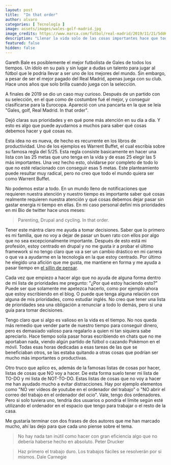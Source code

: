 ```yaml
---
layout: post
title:  "In that order"
author: alvaro
categories: [ Tecnología ]
image: assets/images/wales-golf-madrid.jpg
image_credits: https://www.marca.com/futbol/real-madrid/2019/11/21/5dd6eecaca47411c6f8b45b0.html
description: "Llenar la vida solo de las cosas importantes hace que todo sea más sencillo"
featured: false
hidden: false
---
```


Gareth Bale es posiblemente el mejor futbolista de Gales de todos los tiempos. Un ídolo en su país y sin lugar a dudas un talento para jugar al fútbol que le podría llevar a ser uno de los mejores del mundo. Sin embargo, a pesar de ser el mejor pagado del Real Madrid, apenas juega con su club. Hace unos años que solo brilla cuando juega con la selección.

A finales de 2019 se dio un caso muy curioso. Después de un partido con su selección, en el que como de costumbre fué el mejor, y conseguir clasificarse para la Eurocopa. Apareció con una pancarta en la que se leía "Gales, golf, Real Madrid. In that order".

Dejó claras sus prioridades y en qué pone más atención en su día a día. Y esto es algo que puede ayudarnos a muchos para saber qué cosas debemos hacer y qué cosas no.

Esta idea no es nueva, de hecho es recurrente en los libros de productividad. Uno de los ejemplos es Warrent Buffet, el cual escribía sobre su famosa regla del 5/25. Esta regla consiste basicamente en hacer una lista con las 25 metas que uno tenga en la vida y de esas 25 elegir las 5 más importantes. Una vez hecho esto, olvidarse por completo de todo lo que no esté relacionado con conseguir esas 5 metas. Este planteamiento puede resultar muy radical, pero no creo que todo el mundo quiera ser como Warrent Buffet.

No podemos estar a todo. En un mundo lleno de notificaciones que requieren nuestra atención y nuestro tiempo es importante saber qué cosas realmente requieren nuestra atención y qué cosas debemos dejar pasar sin gastar energía ni tiempo en ellas. En mi caso personal definí mis prioridades en mi Bio de twitter hace unos meses:

<blockquote>
Parenting, Drupal and cycling. In that order.
</blockquote>

Tener este mántra claro me ayuda a tomar decisiones. Saber que lo primero es mi familia, que no voy a dejar de pasar un buen rato con ellos por algo que no sea excepcionalmente importante. Después de esto está mi profesión, estoy centrado en drupal y no me gusta ir a probar el último framework si no tengo claro que va a ser un cambio drástico en mi carrera o que va a ayudarme en la tecnología en la que estoy centrado. Por último he elegido una afición que me gusta, me mantiene en forma y me ayuda a pasar tiempo en [el sillín de pensar](/el-sillin-de-pensar/ "El sillín de pensar").

Cada vez que empiezo a hacer algo que no ayuda de alguna forma dentro de mi lista de prioridades me pregunto: "¿Por qué estoy haciendo esto?" Puede ser que solamente me apetezca hacerlo, como por ejemplo ahora que estoy escribiendo en el blog. O puede que tenga alguna relación con alguna de mis prioridades, como estudiar inglés. No creo que tener una lista de prioridades sea una obligación a renunciar a todo lo demás, pero si una guía para tomar decisiones.

Tengo claro que si algo es valioso en la vida es el tiempo. No nos queda más remedio que vender parte de nuestro tiempo para conseguir dinero, pero es demasiado valioso para regalarlo a quien ni tan siquiera sabe apreciarlo. Hace tiempo solía pasar horas escribiendo en chats que no me aportaban nada, viendo algún partido de fútbol o cazando Pokèmon en el móvil. Todas esas horas dedicadas a esas tareas de las que se beneficiaban otros, se las estaba quitando a otras cosas que podrían ser mucho más importantes o productivas.

Otro truco que aplico es, además de la famosas listas de cosas por hacer, listas de cosas que NO voy a hacer. De esta forma suelo tener mi lista de TO-DO y mi lista de NOT-TO-DO. Estas listas de cosas que no voy a hacer me han ayudado mucho a evitar distracciones. Hay por ejemplo elementos como "NO ver vídeos de youtube en el ordenador del trabajo" o "NO abrir el correo del trabajo en el ordenador del ocio". Vale, tengo dos ordenadores. Pero si solo tuviera uno, tendría dos usuarios o pondría el límite según esté utilizando el ordenador en el espacio que tengo para trabajar o el resto de la casa.

Me gustaría terminar con dos frases de dos autores que me han marcado mucho, ahí las dejo para que cada uno piense sobre el tema.

<blockquote>
    No hay nada tan inútil como hacer con gran eficiencia algo que no debería haberse hecho en absoluto.
    <span class="author">Peter Drucker</span>
</blockquote>
<blockquote>
Haz primero el trabajo duro. Los trabajos fáciles se resolverán por si mismos.
<span class="author">Dale Carnegie</span>
</blockquote>